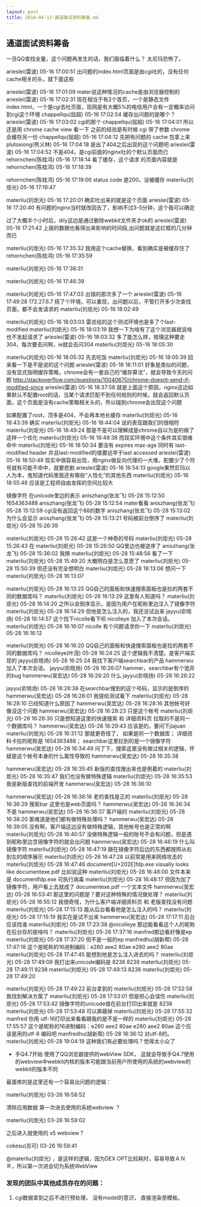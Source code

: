 ```yaml
---
layout: post
title: 2014-04-13-通道面试资料筹备.md
---
```


## 通道面试资料筹备

一旦QQ查找全量，这个问题再发生的话，我们面临着什么？
太尼玛恐怖了。



arieslei(雷波) 05-16 17:00:51
出问题的index.html页面是由cgi吐的，没有任何cache相关的头，就下面这些

arieslei(雷波) 05-16 17:01:09
mater说这种情况的cache是由浏览器控制的
arieslei(雷波) 05-16 17:02:31
现在相当于有2个首页，一个是静态文件index.html，一个是cgi去吐页面，现网是有大概5%的电信用户会有一定概率访问到cgi这个环境
chappellqu(屈超) 05-16 17:02:54
缓存出问题的是哪个？
arieslei(雷波) 05-16 17:03:02
cgi的那个
chappellqu(屈超) 05-16 17:04:01
所以还是用 chrome cache view 看一下
之前的经验是有时候 cgi 带了参数 chrome 会缓存另一份
chappellqu(屈超) 05-16 17:04:12
先把有问题的 cache 包拿上来
plutoxiong(熊义林) 05-16 17:04:18
是出了404之后出现的这个问题吧
arieslei(雷波) 05-16 17:04:52
不是404，是cgi前面的nginx吐的个默认页面而已
rehornchen(陈桂鸿) 05-16 17:18:14
看了缓存，这个请求
的页面内容就是
rehornchen(陈桂鸿) 05-16 17:18:39

rehornchen(陈桂鸿) 05-16 17:19:06
status code 是200，没被缓存
materliu(刘炬光) 05-16 17:19:47

materliu(刘炬光) 05-16 17:20:01
确实吐出来的就是这个页面
arieslei(雷波) 05-16 17:20:40
有问题的nginx当时就改回去了，影响不过3-5分钟，这个我可以确定

过了大概半个小时后，dily这边是通过删除webkit文件夹才ok的
arieslei(雷波) 05-16 17:21:42
上报的数据也看得出来影响的时间段,出问题就是这红框的几分钟而已

materliu(刘炬光) 05-16 17:35:32
我用这个cache替换，看到确实是被缓存住了
rehornchen(陈桂鸿) 05-16 17:35:59

materliu(刘炬光) 05-16 17:36:31

materliu(刘炬光) 05-16 17:46:39

materliu(刘炬光) 05-16 17:47:03
出错的那次多了一个
arieslei(雷波) 05-16 17:49:28
172.27.6.7 搭了个环境，可以重现，出问题以后，不管打开多少次查找页面，都不会发请求的
materliu(刘炬光) 05-16 18:02:49

materliu(刘炬光) 05-16 18:03:03
雷总给的这个测试环境也是多了个last-modified
materliu(刘炬光) 05-16 18:03:19
我想一下为啥有了这个浏览器就说啥也不发起请求了
arieslei(雷波) 05-16 18:03:32
多了能怎么样，按理这种要走304，每次要去问啊，ie就会去问304
materliu(刘炬光) 05-16 18:05:30

materliu(刘炬光) 05-16 18:05:32
先去吃饭
materliu(刘炬光) 05-16 18:05:39
回来看一下是不是说的这个问题
arieslei(雷波) 05-16 18:11:01
好象是类似的问题，没有显式指明缓存策略，chrome会有一套自己的“缓存算法”，就会导致今天的问题
http://stackoverflow.com/questions/10040670/chrome-doesnt-send-if-modified-since
arieslei(雷波) 05-16 18:37:58
就是上面这个原因，nginx这边如果默认不配置root的话，当某个请求匹配不到任何规则的时候，就会返回默认页面，这个页面是没有cache策略相关头的，所以碰到chrome会出现这个问题

如果配置了root，顶多是404，不会再本地长缓存
materliu(刘炬光) 05-16 18:43:39
确实
materliu(刘炬光) 05-16 18:44:04
说的表现跟我们的很相符
materliu(刘炬光) 05-16 18:49:24
那是不是可以理解成是chrome自以为是的做了这样一个优化
materliu(刘炬光) 05-16 18:49:38
而现实环境中这个条件其实很难命中
materliu(刘炬光) 05-16 18:50:34
要没有 expires max-age 同时有 last-modified header 并且last-modified的值要远早于last accessed
arieslei(雷波) 05-16 18:50:49
现实中很容易出现，用nginx做反向代理的一大堆，配置少了个符号就有可能不命中，就要悲剧
arieslei(雷波) 05-16 18:54:13
google果然尼玛以人为本，鬼知道代码里面还有哪些“人性化”的其他东西
materliu(刘炬光) 05-16 18:55:48
应该是工程师自由发挥的空间比较大







镜像字符 在unicode里边的表示
aniszhang(张龙飞) 05-28 15:12:50
1654363488
aniszhang(张龙飞) 05-28 15:12:54
mater看看
aniszhang(张龙飞) 05-28 15:12:59
cgi没有返回这个88的数字
aniszhang(张龙飞) 05-28 15:13:02
为什么会显示
aniszhang(张龙飞) 05-28 15:13:21
号码被前台倒序了
materliu(刘炬光) 05-28 15:26:39

materliu(刘炬光) 05-28 15:26:42
这是一个神奇的号码
materliu(刘炬光) 05-28 15:26:43
在
materliu(刘炬光) 05-28 15:26:50
QQ里边也被逆序了
aniszhang(张龙飞) 05-28 15:36:02
我擦
materliu(刘炬光) 05-28 15:48:56
看了一下
materliu(刘炬光) 05-28 15:49:20
大概明白是怎么意思了
materliu(刘炬光) 05-28 15:50:39
但还没有完全想明白
materliu(刘炬光) 05-28 16:13:06
想问一下
materliu(刘炬光) 05-28 16:13:07

materliu(刘炬光) 05-28 16:13:25
QQ自己的面板和快速搜索面板也是拉的两套不同的数据库吗？
materliu(刘炬光) 05-28 16:13:29
这里有人知道吗？
materliu(刘炬光) 05-28 16:14:20
之所以会倒序显示，是因为用户在昵称里边注入了镜像字符
materliu(刘炬光) 05-28 16:14:29
但他是怎么注入的，我还没试出来
jayyu(俞晓炀) 05-28 16:14:57
这个找下nicolle看下呗
nicolleye 加入了本次会话。
materliu(刘炬光) 05-28 16:16:07
nicolle 有个问题请求你一下
materliu(刘炬光) 05-28 16:16:12

materliu(刘炬光) 05-28 16:16:20
QQ自己的面板和快速搜索面板也是拉的两套不同的数据库吗？
nicolleye(叶茂) 05-28 16:24:25
这个逻辑我不清楚。是客户端实现的
jayyu(俞晓炀) 05-28 16:25:24
我找下客户端searchbar的产品
hammerwu 加入了本次会话。
jayyu(俞晓炀) 05-28 16:26:07
hammer，searchbar有个诡异的bug
hammerwu(吴宏达) 05-28 16:26:20
什么
jayyu(俞晓炀) 05-28 16:26:22

jayyu(俞晓炀) 05-28 16:26:38
在searchbar搜到的这个号码，显示的是倒序的
hammerwu(吴宏达) 05-28 16:28:01
我提给测试看下
materliu(刘炬光) 05-28 16:28:10
已经知道什么原因了
hammerwu(吴宏达) 05-28 16:28:16
其他帐号好像没这个问题
hammerwu(吴宏达) 05-28 16:28:23
只是这个帐号
materliu(刘炬光) 05-28 16:28:30
只是想知道这里的快速搜索 和 详细资料页 拉取的不是同一个数据库吗？
hammerwu(吴宏达) 05-28 16:29:43
应该是的，要问下jiajuan
materliu(刘炬光) 05-28 16:31:12
那就更奇怪了， 如果是同一个数据库； 详细资料卡拉的昵称是 1654363488； searchbar这里拉到的是一个镜像字符
hammerwu(吴宏达) 05-28 16:34:49
问了下，搜索这里没有做过相关的逻辑，怀疑是这个帐号本身的什么属性导致的
hammerwu(吴宏达) 05-28 16:35:38

hammerwu(吴宏达) 05-28 16:35:45
新版的查找搜出来也是倒着的
materliu(刘炬光) 05-28 16:35:47
我们也没有做特殊逻辑
materliu(刘炬光) 05-28 16:35:53
我是新版查找的前端开发
hammerwu(吴宏达) 05-28 16:36:10

hammerwu(吴宏达) 05-28 16:36:16
老的查找是正的
materliu(刘炬光) 05-28 16:36:29
搜索bar 这里也是web页面吗？
hammerwu(吴宏达) 05-28 16:36:34
不是
hammerwu(吴宏达) 05-28 16:36:37
客户端的
materliu(刘炬光) 05-28 16:38:20
那难道是他们都有做特殊处理吗？
hammerwu(吴宏达) 05-28 16:39:05
没有啊，客户端这边没有做特殊逻辑，其他帐号也是正常的啊
materliu(刘炬光) 05-28 16:40:57
没做特殊逻辑一般的账号不会有问题，但是遇到昵称里边含镜像字符的就会出问题
hammerwu(吴宏达) 05-28 16:46:19
什么叫镜像字符
materliu(刘炬光) 05-28 16:47:19
跟在镜像字符后边的东西都按照从右到左的顺序展示
materliu(刘炬光) 05-28 16:47:28
以前常是用来网络攻击的
materliu(刘炬光) 05-28 16:47:46
document[U+202E]fdp.exe visually looks like documentexe.pdf
比如说这种
materliu(刘炬光) 05-28 16:48:00
文件本来是 documentfdp.exe 可执行病毒
materliu(刘炬光) 05-28 16:48:17
但因为加了镜像字符，用户看上去就成了 documentexe.pdf 一个文本文件
hammerwu(吴宏达) 05-28 16:53:41
那这里的问题是？要对这种特殊的情况做处理？
materliu(刘炬光) 05-28 16:55:12
我很奇怪，为什么客户端详细资料页 和 老版查找没有问题
materliu(刘炬光) 05-28 17:15:13
能从后台看看他是怎么注入的吗？
materliu(刘炬光) 05-28 17:15:19
我实在是试不出来
hammerwu(吴宏达) 05-28 17:17:11
后台应该找谁
materliu(刘炬光) 05-28 17:23:38
@nicolleye 那边能看看这个人的昵称在后台存的是啥吗？
materliu(刘炬光) 05-28 17:37:16
manfred那边看好像是ep
materliu(刘炬光) 05-28 17:37:20
但不是一般的ep
manfredhu(胡新帮) 05-28 17:47:18
这个是昵称的16进制编码：e280 aee2 80ae e280 aee2 80ae
materliu(刘炬光) 05-28 17:47:45
能想到他是怎么注入进去的吗？
materliu(刘炬光) 05-28 17:49:09
我打出来unicode编码是 8238 8238
materliu(刘炬光) 05-28 17:49:11
8238
materliu(刘炬光) 05-28 17:49:13
8238
materliu(刘炬光) 05-28 17:49:20

materliu(刘炬光) 05-28 17:49:22
前台拿到的
materliu(刘炬光) 05-28 17:52:58
我找到解决方案了
materliu(刘炬光) 05-28 17:53:01
但是担心会误伤
materliu(刘炬光) 05-28 17:53:42
镜像字符的unicode值在前台打印出来就是 8238
materliu(刘炬光) 05-28 17:53:48
可以屏蔽掉
materliu(刘炬光) 05-28 17:55:32
manfred 你用 utf-16打印出来看看跟我的是不是一样的
materliu(刘炬光) 05-28 17:55:57
这个是昵称的16进制编码：e280 aee2 80ae e280 aee2 80ae
这个应该是用的utf-8 编码吧
manfredhu(胡新帮) 05-28 18:36:12
对utf-8的。
materliu(刘炬光) 05-28 19:04:19
这种我们有必要处理吗？觉得太小众了

* 手Q4.7开始 使用了QQ浏览器提供的webView SDK， 这就会导致手Q4.7使用的webview中webkit内核的版本可能跟当前用户所使用的系统的webview的webkit的版本不同

最蛋疼的是这里还有一个容易出问题的逻辑：

materliu(刘炬光) 03-26 16:58:52

清除应用数据 第一次进去使用的系统webview ？

materliu(刘炬光) 03-26 16:59:02

之后进入就使用的 x5 webview？

cokesu(苏可) 03-26 16:59:41

@materliu(刘炬光) ，是这样的逻辑，因为DEX OPT比较耗时，容易导致ＡＮＲ，所以第一次进会切为系统WebView


### 发现的团队中其他成员存在的问题：
1. cgi数据拿到之后不进行预处理， 没有model的意识， 直接渲染至模板。